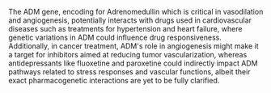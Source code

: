 The ADM gene, encoding for Adrenomedullin which is critical in vasodilation and angiogenesis, potentially interacts with drugs used in cardiovascular diseases such as treatments for hypertension and heart failure, where genetic variations in ADM could influence drug responsiveness. Additionally, in cancer treatment, ADM's role in angiogenesis might make it a target for inhibitors aimed at reducing tumor vascularization, whereas antidepressants like fluoxetine and paroxetine could indirectly impact ADM pathways related to stress responses and vascular functions, albeit their exact pharmacogenetic interactions are yet to be fully clarified.